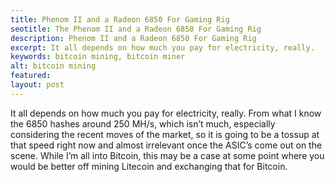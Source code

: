 ```yaml
---
title: Phenom II and a Radeon 6850 For Gaming Rig
seotitle: The Phenom II and a Radeon 6850 For Gaming Rig
description: Phenom II and a Radeon 6850 For Gaming Rig
excerpt: It all depends on how much you pay for electricity, really.
keywords: bitcoin mining, bitcoin miner
alt: bitcoin mining
featured: 
layout: post
---
```

It all depends on how much you pay for electricity, really. From what I know the 6850 hashes around 250 MH/s, which isn’t much, especially considering the recent moves of the market, so it is going to be a tossup at that speed right now and almost irrelevant once the ASIC’s come out on the scene. While I’m all into Bitcoin, this may be a case at some point where you would be better off mining Litecoin and exchanging that for Bitcoin.
